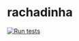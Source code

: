 # rachadinha

[![Run tests](https://github.com/pastre/rachadinha/actions/workflows/run-test.yaml/badge.svg)](https://github.com/pastre/rachadinha/actions/workflows/run-test.yaml)